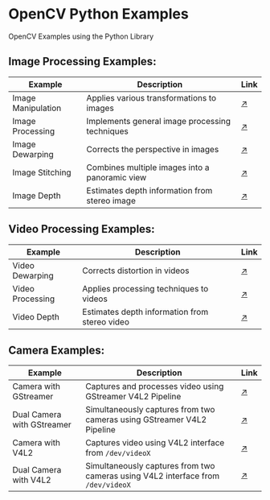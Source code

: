 # OpenCV Python Examples

OpenCV Examples using the Python Library

## Image Processing Examples:
| Example | Description | Link |
| --- | --- | --- |
| Image Manipulation | Applies various transformations to images | [↗️](./image-manipulation/) |
| Image Processing | Implements general image processing techniques | [↗️](./image-processing/) |
| Image Dewarping | Corrects the perspective in images | [↗️](./image-dewarping/) |
| Image Stitching | Combines multiple images into a panoramic view | [↗️](./image-stitching/) |
| Image Depth | Estimates depth information from stereo image | [↗️](./image-depth/) |

## Video Processing Examples:
| Example | Description | Link |
| --- | --- | --- |
| Video Dewarping | Corrects distortion in videos | [↗️](./video-dewarping/) |
| Video Processing | Applies processing techniques to videos | [↗️](./video-processing/) |
| Video Depth | Estimates depth information from stereo video | [↗️](./video-depth/) |

## Camera Examples:
| Example | Description | Link |
| --- | --- | --- |
| Camera with GStreamer | Captures and processes video using GStreamer V4L2 Pipeline | [↗️](./cam-gst/) |
| Dual Camera with GStreamer | Simultaneously captures from two cameras using GStreamer V4L2 Pipeline | [↗️](./cam-gst-dual/) |
| Camera with V4L2 | Captures video using V4L2 interface from `/dev/videoX` | [↗️](./cam-v4l2/) |
| Dual Camera with V4L2 | Simultaneously captures from two cameras using V4L2 interface from `/dev/videoX` | [↗️](./cam-v4l2-dual/) |

